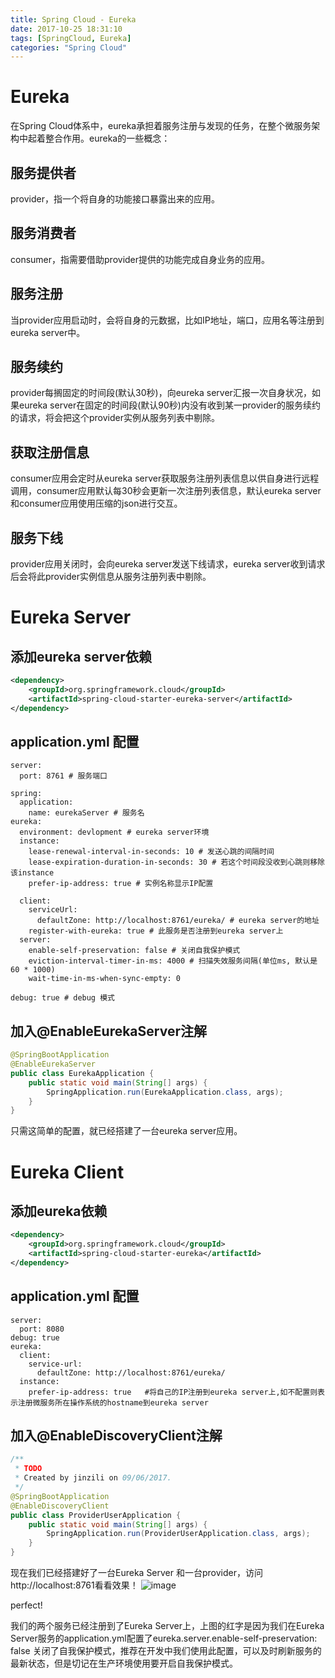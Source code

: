 ```yaml
---
title: Spring Cloud - Eureka
date: 2017-10-25 18:31:10
tags: [SpringCloud, Eureka]
categories: "Spring Cloud"
---
```

# Eureka
在Spring Cloud体系中，eureka承担着服务注册与发现的任务，在整个微服务架构中起着整合作用。eureka的一些概念：
## 服务提供者
provider，指一个将自身的功能接口暴露出来的应用。
## 服务消费者
consumer，指需要借助provider提供的功能完成自身业务的应用。
## 服务注册
当provider应用启动时，会将自身的元数据，比如IP地址，端口，应用名等注册到eureka server中。
## 服务续约
provider每搁固定的时间段(默认30秒)，向eureka server汇报一次自身状况，如果eureka server在固定的时间段(默认90秒)内没有收到某一provider的服务续约的请求，将会把这个provider实例从服务列表中剔除。
## 获取注册信息
consumer应用会定时从eureka server获取服务注册列表信息以供自身进行远程调用，consumer应用默认每30秒会更新一次注册列表信息，默认eureka server和consumer应用使用压缩的json进行交互。
## 服务下线
provider应用关闭时，会向eureka server发送下线请求，eureka server收到请求后会将此provider实例信息从服务注册列表中剔除。

# Eureka Server
## 添加eureka server依赖

```xml
<dependency>
    <groupId>org.springframework.cloud</groupId>
    <artifactId>spring-cloud-starter-eureka-server</artifactId>
</dependency>
```
## application.yml 配置


```
server:
  port: 8761 # 服务端口

spring:
  application:
    name: eurekaServer # 服务名
eureka:
  environment: devlopment # eureka server环境
  instance:
    lease-renewal-interval-in-seconds: 10 # 发送心跳的间隔时间
    lease-expiration-duration-in-seconds: 30 # 若这个时间段没收到心跳则移除该instance
    prefer-ip-address: true # 实例名称显示IP配置

  client:
    serviceUrl:
      defaultZone: http://localhost:8761/eureka/ # eureka server的地址
    register-with-eureka: true # 此服务是否注册到eureka server上
  server:
    enable-self-preservation: false # 关闭自我保护模式
    eviction-interval-timer-in-ms: 4000 # 扫描失效服务间隔(单位ms, 默认是60 * 1000)
    wait-time-in-ms-when-sync-empty: 0

debug: true # debug 模式
```

## 加入@EnableEurekaServer注解


```java
@SpringBootApplication
@EnableEurekaServer
public class EurekaApplication {
    public static void main(String[] args) {
        SpringApplication.run(EurekaApplication.class, args);
    }
}
```
只需这简单的配置，就已经搭建了一台eureka server应用。

# Eureka Client
## 添加eureka依赖

```xml
<dependency>
    <groupId>org.springframework.cloud</groupId>
    <artifactId>spring-cloud-starter-eureka</artifactId>
</dependency>
```
## application.yml 配置

```
server:
  port: 8080
debug: true
eureka:
  client:
    service-url:
      defaultZone: http://localhost:8761/eureka/
  instance:
    prefer-ip-address: true   #将自己的IP注册到eureka server上,如不配置则表示注册微服务所在操作系统的hostname到eureka server
```

## 加入@EnableDiscoveryClient注解

```java
/**
 * TODO
 * Created by jinzili on 09/06/2017.
 */
@SpringBootApplication
@EnableDiscoveryClient
public class ProviderUserApplication {
    public static void main(String[] args) {
        SpringApplication.run(ProviderUserApplication.class, args);
    }
}
```

现在我们已经搭建好了一台Eureka Server 和一台provider，访问http://localhost:8761看看效果！
![image](https://static.oschina.net/uploads/space/2017/1025/182114_6w0z_3559870.png)

perfect!

我们的两个服务已经注册到了Eureka Server上，上图的红字是因为我们在Eureka Server服务的application.yml配置了eureka.server.enable-self-preservation: false 关闭了自我保护模式，推荐在开发中我们使用此配置，可以及时刷新服务的最新状态，但是切记在生产环境使用要开启自我保护模式。